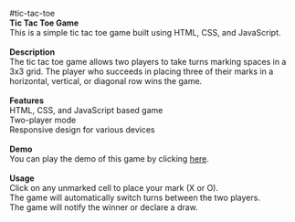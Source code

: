 #tic-tac-toe<br>
**Tic Tac Toe Game**
<br>
This is a simple tic tac toe game built using HTML, CSS, and JavaScript.<br>
<br>
**Description**
<br>
The tic tac toe game allows two players to take turns marking spaces in a 3x3 grid. The player who succeeds in placing three of their marks in a horizontal, vertical, or diagonal row wins the game.<br>
<br>
**Features**
<br>
HTML, CSS, and JavaScript based game<br>
Two-player mode<br>
Responsive design for various devices<br>
<br>
**Demo**
<br>
You can play the demo of this game by clicking <a href="https://tanu-agarwal0101-tic-tac-toe.netlify.app">here</a>.<br>
<br>
__Usage__
<br>
Click on any unmarked cell to place your mark (X or O).<br>
The game will automatically switch turns between the two players.<br>
The game will notify the winner or declare a draw.
